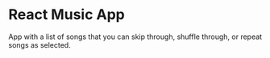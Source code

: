 # React Music App
App with a list of songs that you can skip through, shuffle through, or repeat songs as selected. 

